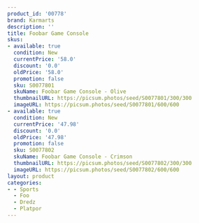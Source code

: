 ```yaml
---
product_id: '00778'
brand: Karmarts
description: ''
title: Foobar Game Console
skus:
- available: true
  condition: New
  currentPrice: '58.0'
  discount: '0.0'
  oldPrice: '58.0'
  promotion: false
  sku: S0077801
  skuName: Foobar Game Console - Olive
  thumbnailURL: https://picsum.photos/seed/S0077801/300/300
  imageURL: https://picsum.photos/seed/S0077801/600/600
- available: true
  condition: New
  currentPrice: '47.98'
  discount: '0.0'
  oldPrice: '47.98'
  promotion: false
  sku: S0077802
  skuName: Foobar Game Console - Crimson
  thumbnailURL: https://picsum.photos/seed/S0077802/300/300
  imageURL: https://picsum.photos/seed/S0077802/600/600
layout: product
categories:
- - Sports
  - Foo
  - Dredz
  - Platpor
---
```

